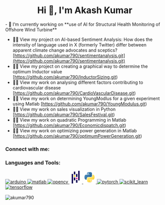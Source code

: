 <h1 align="center">Hi 👋, I'm Akash Kumar</h1>
- 🔭 I’m currently working on **use of AI for Structural Health Monitoring of Offshore Wind Turbine**

- 👨‍💻 View my project on AI-based Sentiment Analysis: How does the intensity of language used in X (formerly Twitter) differ between apparent climate change advocates and sceptics? [https://github.com/akumar790/sentimentanalysis.git](https://github.com/akumar790/sentimentanalysis.git)
- 👨‍💻 View my project on creating a graphical way to determine the optimum Inductor value [https://github.com/akumar790/InductorSizing.git)
- 👨‍💻 View my work on analysing different factors contributing to cardiovascular disease [https://github.com/akumar790/CardioVascularDisease.git)
- 👨‍💻 View my work on determining YoungModlus for a given experiment using Matlab [https://github.com/akumar790/YoungModulus.git)
- 👨‍💻 View my work on sales visualization in Python [https://github.com/akumar790/SalesFestival.git)
- 👨‍💻 View my work on quadratic Programming in Matlab [https://github.com/akumar790/Economicdispatch.git)
- 👨‍💻 View my work on optimizing power generation in Matlab [https://github.com/akumar790/optimumPowerGeneration.git)

<h3 align="left">Connect with me:</h3>
<p align="left">
</p>

<h3 align="left">Languages and Tools:</h3>
<p align="left"> <a href="https://www.arduino.cc/" target="_blank" rel="noreferrer"> <img src="https://cdn.worldvectorlogo.com/logos/arduino-1.svg" alt="arduino" width="40" height="40"/> </a> <a href="https://www.mathworks.com/" target="_blank" rel="noreferrer"> <img src="https://upload.wikimedia.org/wikipedia/commons/2/21/Matlab_Logo.png" alt="matlab" width="40" height="40"/> </a> <a href="https://opencv.org/" target="_blank" rel="noreferrer"> <img src="https://www.vectorlogo.zone/logos/opencv/opencv-icon.svg" alt="opencv" width="40" height="40"/> </a> <a href="https://pandas.pydata.org/" target="_blank" rel="noreferrer"> <img src="https://raw.githubusercontent.com/devicons/devicon/2ae2a900d2f041da66e950e4d48052658d850630/icons/pandas/pandas-original.svg" alt="pandas" width="40" height="40"/> </a> <a href="https://www.python.org" target="_blank" rel="noreferrer"> <img src="https://raw.githubusercontent.com/devicons/devicon/master/icons/python/python-original.svg" alt="python" width="40" height="40"/> </a> <a href="https://pytorch.org/" target="_blank" rel="noreferrer"> <img src="https://www.vectorlogo.zone/logos/pytorch/pytorch-icon.svg" alt="pytorch" width="40" height="40"/> </a> <a href="https://scikit-learn.org/" target="_blank" rel="noreferrer"> <img src="https://upload.wikimedia.org/wikipedia/commons/0/05/Scikit_learn_logo_small.svg" alt="scikit_learn" width="40" height="40"/> </a> <a href="https://www.tensorflow.org" target="_blank" rel="noreferrer"> <img src="https://www.vectorlogo.zone/logos/tensorflow/tensorflow-icon.svg" alt="tensorflow" width="40" height="40"/> </a> </p>

<p><img align="center" src="https://github-readme-stats.vercel.app/api/top-langs?username=akumar790&show_icons=true&locale=en&layout=compact" alt="akumar790" /></p>
